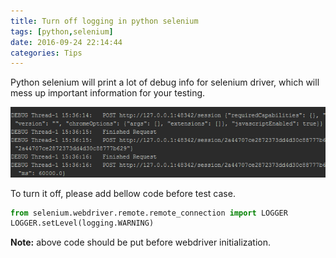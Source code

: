 ```yaml
---
title: Turn off logging in python selenium
tags: [python,selenium]
date: 2016-09-24 22:14:44
categories: Tips
---
```

Python selenium will print a lot of debug info for selenium driver, which will mess up important information for your testing.

![](images/selenium-debug-logging.png)

To turn it off, please add bellow code before test case.

```python
from selenium.webdriver.remote.remote_connection import LOGGER
LOGGER.setLevel(logging.WARNING)
```
**Note:** above code should be put before webdriver initialization.
